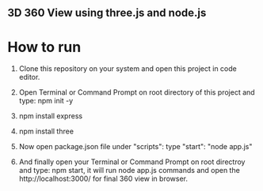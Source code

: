 ## 3D 360 View using three.js and node.js

# How to run 

1. Clone this repository on your system and open this project in code editor.

2. Open Terminal or Command Prompt on root directory of this project and type: npm init -y

3. npm install express

4. npm install three

5. Now open package.json file under "scripts": type "start": "node app.js" 

6. And finally open your Terminal or Command Prompt on root directroy and type: npm start, it will run node app.js commands and open the http://localhost:3000/ for final 360 view in browser.






